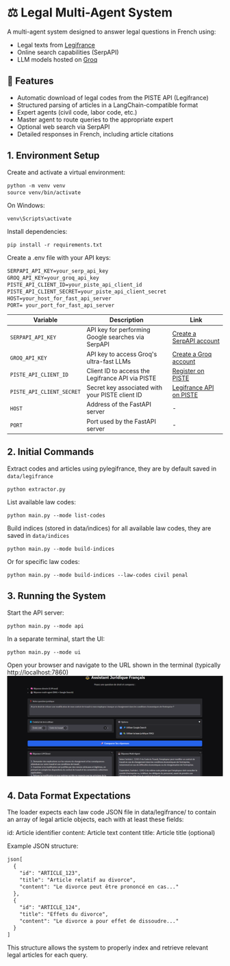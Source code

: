 # ⚖️ Legal Multi-Agent System

A multi-agent system designed to answer legal questions in French using:
- Legal texts from [Legifrance](https://www.legifrance.gouv.fr/)
- Online search capabilities (SerpAPI)
- LLM models hosted on [Groq](https://console.groq.com/)

## 🚀 Features

- Automatic download of legal codes from the PISTE API (Legifrance)
- Structured parsing of articles in a LangChain-compatible format
- Expert agents (civil code, labor code, etc.)
- Master agent to route queries to the appropriate expert
- Optional web search via SerpAPI
- Detailed responses in French, including article citations


## 1. Environment Setup

Create and activate a virtual environment:
```
python -m venv venv
source venv/bin/activate  
```
On Windows: 
```
venv\Scripts\activate
```


Install dependencies:
```
pip install -r requirements.txt
```
Create a .env file with your API keys:



```
SERPAPI_API_KEY=your_serp_api_key
GROQ_API_KEY=your_groq_api_key
PISTE_API_CLIENT_ID=your_piste_api_client_id
PISTE_API_CLIENT_SECRET=your_piste_api_client_secret
HOST=your_host_for_fast_api_server
PORT= your_port_for_fast_api_server
```
| Variable                  | Description                                                              | Link                                                                                   |
|---------------------------|--------------------------------------------------------------------------|----------------------------------------------------------------------------------------|
| `SERPAPI_API_KEY`         | API key for performing Google searches via SerpAPI                       | [Create a SerpAPI account](https://serpapi.com/users/sign_up)                         |
| `GROQ_API_KEY`            | API key to access Groq's ultra-fast LLMs                                 | [Create a Groq account](https://console.groq.com/)                                    |
| `PISTE_API_CLIENT_ID`     | Client ID to access the Legifrance API via PISTE                         | [Register on PISTE](https://developer.aife.economie.gouv.fr/user/register)            |
| `PISTE_API_CLIENT_SECRET` | Secret key associated with your PISTE client ID                          | [Legifrance API on PISTE](https://developer.aife.economie.gouv.fr/legifrance)         |
| `HOST`                    | Address of the FastAPI server                                            | -                                                                                      |
| `PORT`                    | Port used by the FastAPI server                                          | -                                                                                      |


## 2. Initial Commands

Extract codes and articles using pylegifrance, they are by default saved in ```data/legifrance```
```
python extractor.py
```

List available law codes:
```
python main.py --mode list-codes
```
Build indices (stored in data/indices) for all available law codes, they are saved in ```data/indices```
```
python main.py --mode build-indices
```
Or for specific law codes:
```
python main.py --mode build-indices --law-codes civil penal
```

## 3. Running the System

Start the API server:
```
python main.py --mode api
```
In a separate terminal, start the UI:
```
python main.py --mode ui
```
Open your browser and navigate to the URL shown in the terminal (typically http://localhost:7860)
![Legal Multi-Agent System](data/ui.png)


## 4. Data Format Expectations
The loader expects each law code JSON file in data/legifrance/ to contain an array of legal article objects, each with at least these fields:

id: Article identifier
content: Article text content
title: Article title (optional)

Example JSON structure:
```
json[
  {
    "id": "ARTICLE_123",
    "title": "Article relatif au divorce",
    "content": "Le divorce peut être prononcé en cas..."
  },
  {
    "id": "ARTICLE_124",
    "title": "Effets du divorce",
    "content": "Le divorce a pour effet de dissoudre..."
  }
]
```
This structure allows the system to properly index and retrieve relevant legal articles for each query.